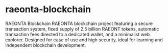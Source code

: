 # raeonta-blockchain
RAEONTA Blockchain  RAEONTA blockchain project featuring a secure transaction system, fixed supply of 2.5 billion RAEONT tokens, automatic transaction fees directed to a dedicated wallet, and a minimalist web explorer. Designed for ease of use and high security, ideal for learning and independent blockchain development.

